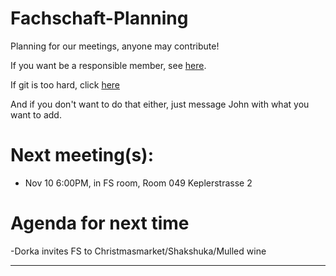 # Fachschaft-Planning

Planning for our meetings, anyone may contribute!


If you want be a responsible member,  see [here](contributing.md).

If git is too hard, click [here](https://github.com/fs-linguistics/Fachschaft-Planning/issues/new/choose) 

And if you don't want to do that either, just message John with what you want to add. 

# Next meeting(s):

- Nov 10 6:00PM, in FS room, Room 049 Keplerstrasse 2 

# Agenda for next time
-Dorka invites FS to Christmasmarket/Shakshuka/Mulled wine 


---
